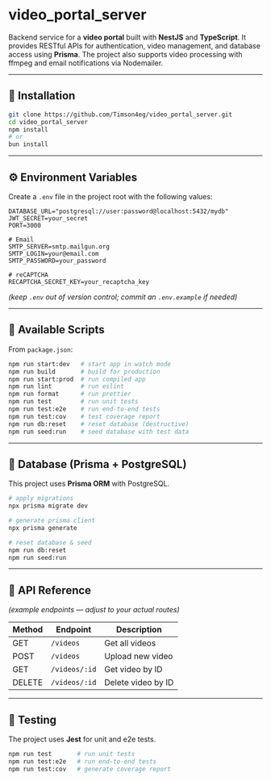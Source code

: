 # video_portal_server

Backend service for a **video portal** built with **NestJS** and **TypeScript**.
It provides RESTful APIs for authentication, video management, and database access using **Prisma**.
The project also supports video processing with ffmpeg and email notifications via Nodemailer.

---

## 🚀 Installation

```bash
git clone https://github.com/Timson4eg/video_portal_server.git
cd video_portal_server
npm install
# or
bun install
```

---

## ⚙️ Environment Variables

Create a `.env` file in the project root with the following values:

```env
DATABASE_URL="postgresql://user:password@localhost:5432/mydb"
JWT_SECRET=your_secret
PORT=3000

# Email
SMTP_SERVER=smtp.mailgun.org
SMTP_LOGIN=your@email.com
SMTP_PASSWORD=your_password

# reCAPTCHA
RECAPTCHA_SECRET_KEY=your_recaptcha_key
```

_(keep `.env` out of version control; commit an `.env.example` if needed)_

---

## 📡 Available Scripts

From `package.json`:

```bash
npm run start:dev   # start app in watch mode
npm run build       # build for production
npm run start:prod  # run compiled app
npm run lint        # run eslint
npm run format      # run prettier
npm run test        # run unit tests
npm run test:e2e    # run end-to-end tests
npm run test:cov    # test coverage report
npm run db:reset    # reset database (destructive)
npm run seed:run    # seed database with test data
```

---

## 💾 Database (Prisma + PostgreSQL)

This project uses **Prisma ORM** with PostgreSQL.

```bash
# apply migrations
npx prisma migrate dev

# generate prisma client
npx prisma generate

# reset database & seed
npm run db:reset
npm run seed:run
```

---

## 📖 API Reference

_(example endpoints — adjust to your actual routes)_

| Method | Endpoint      | Description        |
| ------ | ------------- | ------------------ |
| GET    | `/videos`     | Get all videos     |
| POST   | `/videos`     | Upload new video   |
| GET    | `/videos/:id` | Get video by ID    |
| DELETE | `/videos/:id` | Delete video by ID |

---

## 🧪 Testing

The project uses **Jest** for unit and e2e tests.

```bash
npm run test       # run unit tests
npm run test:e2e   # run end-to-end tests
npm run test:cov   # generate coverage report
```
